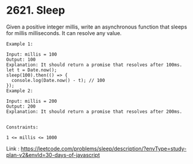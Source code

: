 
# 2621. Sleep

Given a positive integer millis, write an asynchronous function that sleeps for millis milliseconds. It can resolve any value.

 
```
Example 1:

Input: millis = 100
Output: 100
Explanation: It should return a promise that resolves after 100ms.
let t = Date.now();
sleep(100).then(() => {
  console.log(Date.now() - t); // 100
});
Example 2:

Input: millis = 200
Output: 200
Explanation: It should return a promise that resolves after 200ms.
 

Constraints:

1 <= millis <= 1000
```

Link : 
https://leetcode.com/problems/sleep/description/?envType=study-plan-v2&envId=30-days-of-javascript